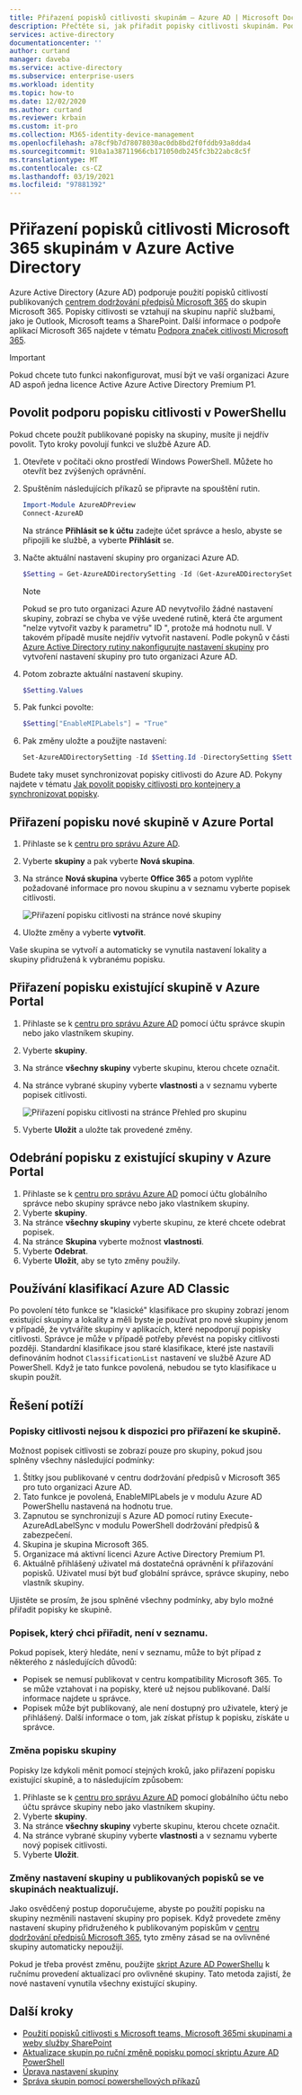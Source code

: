 ```yaml
---
title: Přiřazení popisků citlivosti skupinám – Azure AD | Microsoft Docs
description: Přečtěte si, jak přiřadit popisky citlivosti skupinám. Podívejte se na informace o řešení potíží a zobrazte další dostupné prostředky.
services: active-directory
documentationcenter: ''
author: curtand
manager: daveba
ms.service: active-directory
ms.subservice: enterprise-users
ms.workload: identity
ms.topic: how-to
ms.date: 12/02/2020
ms.author: curtand
ms.reviewer: krbain
ms.custom: it-pro
ms.collection: M365-identity-device-management
ms.openlocfilehash: a78cf9b7d78078030ac0db8bd2f0fddb93a8dda4
ms.sourcegitcommit: 910a1a38711966cb171050db245fc3b22abc8c5f
ms.translationtype: MT
ms.contentlocale: cs-CZ
ms.lasthandoff: 03/19/2021
ms.locfileid: "97881392"
---
```

# <a name="assign-sensitivity-labels-to-microsoft-365-groups-in-azure-active-directory"></a>Přiřazení popisků citlivosti Microsoft 365 skupinám v Azure Active Directory

Azure Active Directory (Azure AD) podporuje použití popisků citlivostí publikovaných [centrem dodržování předpisů Microsoft 365](https://sip.protection.office.com/homepage) do skupin Microsoft 365. Popisky citlivosti se vztahují na skupinu napříč službami, jako je Outlook, Microsoft teams a SharePoint. Další informace o podpoře aplikací Microsoft 365 najdete v tématu [Podpora značek citlivosti Microsoft 365](/microsoft-365/compliance/sensitivity-labels-teams-groups-sites#support-for-the-sensitivity-labels).

> [!IMPORTANT]
> Pokud chcete tuto funkci nakonfigurovat, musí být ve vaší organizaci Azure AD aspoň jedna licence Active Azure Active Directory Premium P1.

## <a name="enable-sensitivity-label-support-in-powershell"></a>Povolit podporu popisku citlivosti v PowerShellu

Pokud chcete použít publikované popisky na skupiny, musíte ji nejdřív povolit. Tyto kroky povolují funkci ve službě Azure AD.

1. Otevřete v počítači okno prostředí Windows PowerShell. Můžete ho otevřít bez zvýšených oprávnění.
1. Spuštěním následujících příkazů se připravte na spouštění rutin.

    ```PowerShell
    Import-Module AzureADPreview
    Connect-AzureAD
    ```

    Na stránce **Přihlásit se k účtu** zadejte účet správce a heslo, abyste se připojili ke službě, a vyberte **Přihlásit** se.
1. Načte aktuální nastavení skupiny pro organizaci Azure AD.

    ```PowerShell
    $Setting = Get-AzureADDirectorySetting -Id (Get-AzureADDirectorySetting | where -Property DisplayName -Value "Group.Unified" -EQ).id
    ```

    > [!NOTE]
    > Pokud se pro tuto organizaci Azure AD nevytvořilo žádné nastavení skupiny, zobrazí se chyba ve výše uvedené rutině, která čte argument "nelze vytvořit vazby k parametru" ID ", protože má hodnotu null. V takovém případě musíte nejdřív vytvořit nastavení. Podle pokynů v části [Azure Active Directory rutiny nakonfigurujte nastavení skupiny](../enterprise-users/groups-settings-cmdlets.md) pro vytvoření nastavení skupiny pro tuto organizaci Azure AD.

1. Potom zobrazte aktuální nastavení skupiny.

    ```PowerShell
    $Setting.Values
    ```

1. Pak funkci povolte:

    ```PowerShell
    $Setting["EnableMIPLabels"] = "True"
    ```

1. Pak změny uložte a použijte nastavení:

    ```PowerShell
    Set-AzureADDirectorySetting -Id $Setting.Id -DirectorySetting $Setting
    ```

Budete taky muset synchronizovat popisky citlivosti do Azure AD. Pokyny najdete v tématu [Jak povolit popisky citlivosti pro kontejnery a synchronizovat popisky](/microsoft-365/compliance/sensitivity-labels-teams-groups-sites#how-to-enable-sensitivity-labels-for-containers-and-synchronize-labels).

## <a name="assign-a-label-to-a-new-group-in-azure-portal"></a>Přiřazení popisku nové skupině v Azure Portal

1. Přihlaste se k [centru pro správu Azure AD](https://aad.portal.azure.com).
1. Vyberte **skupiny** a pak vyberte **Nová skupina**.
1. Na stránce **Nová skupina** vyberte **Office 365** a potom vyplňte požadované informace pro novou skupinu a v seznamu vyberte popisek citlivosti.

   ![Přiřazení popisku citlivosti na stránce nové skupiny](./media/groups-assign-sensitivity-labels/new-group-page.png)

1. Uložte změny a vyberte **vytvořit**.

Vaše skupina se vytvoří a automaticky se vynutila nastavení lokality a skupiny přidružená k vybranému popisku.

## <a name="assign-a-label-to-an-existing-group-in-azure-portal"></a>Přiřazení popisku existující skupině v Azure Portal

1. Přihlaste se k [centru pro správu Azure AD](https://aad.portal.azure.com) pomocí účtu správce skupin nebo jako vlastníkem skupiny.
1. Vyberte **skupiny**.
1. Na stránce **všechny skupiny** vyberte skupinu, kterou chcete označit.
1. Na stránce vybrané skupiny vyberte **vlastnosti** a v seznamu vyberte popisek citlivosti.

   ![Přiřazení popisku citlivosti na stránce Přehled pro skupinu](./media/groups-assign-sensitivity-labels/assign-to-existing.png)

1. Vyberte **Uložit** a uložte tak provedené změny.

## <a name="remove-a-label-from-an-existing-group-in-azure-portal"></a>Odebrání popisku z existující skupiny v Azure Portal

1. Přihlaste se k [centru pro správu Azure AD](https://aad.portal.azure.com) pomocí účtu globálního správce nebo skupiny správce nebo jako vlastníkem skupiny.
1. Vyberte **skupiny**.
1. Na stránce **všechny skupiny** vyberte skupinu, ze které chcete odebrat popisek.
1. Na stránce **Skupina** vyberte možnost **vlastnosti**.
1. Vyberte **Odebrat**.
1. Vyberte **Uložit**, aby se tyto změny použily.

## <a name="using-classic-azure-ad-classifications"></a>Používání klasifikací Azure AD Classic

Po povolení této funkce se "klasické" klasifikace pro skupiny zobrazí jenom existující skupiny a lokality a měli byste je používat pro nové skupiny jenom v případě, že vytváříte skupiny v aplikacích, které nepodporují popisky citlivosti. Správce je může v případě potřeby převést na popisky citlivosti později. Standardní klasifikace jsou staré klasifikace, které jste nastavili definováním hodnot `ClassificationList` nastavení ve službě Azure AD PowerShell. Když je tato funkce povolená, nebudou se tyto klasifikace u skupin použít.

## <a name="troubleshooting-issues"></a>Řešení potíží

### <a name="sensitivity-labels-are-not-available-for-assignment-on-a-group"></a>Popisky citlivosti nejsou k dispozici pro přiřazení ke skupině.

Možnost popisek citlivosti se zobrazí pouze pro skupiny, pokud jsou splněny všechny následující podmínky:

1. Štítky jsou publikované v centru dodržování předpisů v Microsoft 365 pro tuto organizaci Azure AD.
1. Tato funkce je povolená, EnableMIPLabels je v modulu Azure AD PowerShellu nastavená na hodnotu true.
1. Zapnutou se synchronizují s Azure AD pomocí rutiny Execute-AzureAdLabelSync v modulu PowerShell dodržování předpisů & zabezpečení.
1. Skupina je skupina Microsoft 365.
1. Organizace má aktivní licenci Azure Active Directory Premium P1.
1. Aktuálně přihlášený uživatel má dostatečná oprávnění k přiřazování popisků. Uživatel musí být buď globální správce, správce skupiny, nebo vlastník skupiny.

Ujistěte se prosím, že jsou splněné všechny podmínky, aby bylo možné přiřadit popisky ke skupině.

### <a name="the-label-i-want-to-assign-is-not-in-the-list"></a>Popisek, který chci přiřadit, není v seznamu.

Pokud popisek, který hledáte, není v seznamu, může to být případ z některého z následujících důvodů:

- Popisek se nemusí publikovat v centru kompatibility Microsoft 365. To se může vztahovat i na popisky, které už nejsou publikované. Další informace najdete u správce.
- Popisek může být publikovaný, ale není dostupný pro uživatele, který je přihlášený. Další informace o tom, jak získat přístup k popisku, získáte u správce.

### <a name="how-to-change-the-label-on-a-group"></a>Změna popisku skupiny

Popisky lze kdykoli měnit pomocí stejných kroků, jako přiřazení popisku existující skupině, a to následujícím způsobem:

1. Přihlaste se k [centru pro správu Azure AD](https://aad.portal.azure.com) pomocí globálního účtu nebo účtu správce skupiny nebo jako vlastníkem skupiny.
1. Vyberte **skupiny**.
1. Na stránce **všechny skupiny** vyberte skupinu, kterou chcete označit.
1. Na stránce vybrané skupiny vyberte **vlastnosti** a v seznamu vyberte nový popisek citlivosti.
1. Vyberte **Uložit**.

### <a name="group-setting-changes-to-published-labels-are-not-updated-on-the-groups"></a>Změny nastavení skupiny u publikovaných popisků se ve skupinách neaktualizují.

Jako osvědčený postup doporučujeme, abyste po použití popisku na skupiny nezměnili nastavení skupiny pro popisek. Když provedete změny nastavení skupiny přidruženého k publikovaným popiskům v [centru dodržování předpisů Microsoft 365](https://sip.protection.office.com/homepage), tyto změny zásad se na ovlivněné skupiny automaticky nepoužijí.

Pokud je třeba provést změnu, použijte [skript Azure AD PowerShellu](https://github.com/microsoftgraph/powershell-aad-samples/blob/master/ReassignSensitivityLabelToO365Groups.ps1) k ručnímu provedení aktualizací pro ovlivněné skupiny. Tato metoda zajistí, že nové nastavení vynutila všechny existující skupiny.

## <a name="next-steps"></a>Další kroky

- [Použití popisků citlivosti s Microsoft teams, Microsoft 365mi skupinami a weby služby SharePoint](/microsoft-365/compliance/sensitivity-labels-teams-groups-sites)
- [Aktualizace skupin po ruční změně popisku pomocí skriptu Azure AD PowerShell](https://github.com/microsoftgraph/powershell-aad-samples/blob/master/ReassignSensitivityLabelToO365Groups.ps1)
- [Úprava nastavení skupiny](../fundamentals/active-directory-groups-settings-azure-portal.md)
- [Správa skupin pomocí powershellových příkazů](../enterprise-users/groups-settings-v2-cmdlets.md)
